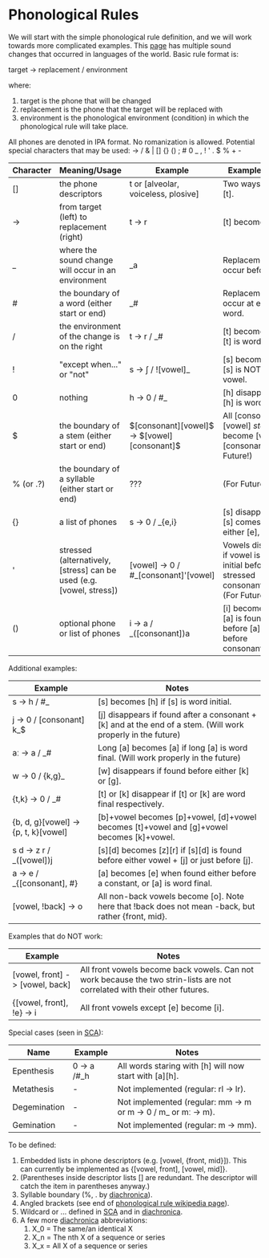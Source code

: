 # Phonological Rules

We will start with the simple phonological rule definition, and we will work towards more complicated examples. This [page](https://chridd.nfshost.com/diachronica/all) has multiple sound changes that occurred in languages of the world. Basic rule format is: 

target -> replacement / environment

where:
1. target is the phone that will be changed
2. replacement is the phone that the target will be replaced with
3. environment is the phonological environment (condition) in which the phonological rule will take place.

All phones are denoted in IPA format. No romanization is allowed.
Potential special characters that may be used: -> / & | [] {} () ; # 0 _ , ! ' . $ % + -

| Character | Meaning/Usage                                                        | Example                                              | Example Notes                                                                               |
|-----------|----------------------------------------------------------------------|------------------------------------------------------|---------------------------------------------------------------------------------------------|
| []        | the phone descriptors                                                | t or [alveolar, voiceless, plosive]                  | Two ways to write [t].                                                                      |
| ->        | from target (left) to replacement (right)                            | t -> r                                               | [t] becomes [r].                                                                            |
| \_        | where the sound change will occur in an environment                  | \_a                                                  | Replacement will occur before [a].                                                          |
| #         | the boundary of a word (either start or end)                         | \_#                                                  | Replacement will occur at end of word.                                                      |
| /         | the environment of the change is on the right                        | t -> r / \_#                                         | [t] becomes [r] if [t] is word final.                                                       |
| !         | "except when..." or "not"                                            | s -> ʃ / !\[vowel\]\_                                | [s] becomes [ʃ] if [s] is NOT after a vowel.                                                |
| 0         | nothing                                                              | h -> 0 / #\_                                         | [h] disappears if [h] is word initial.                                                      |
| $         | the boundary of a stem (either start or end)                         | \$\[consonant\][vowel]\$ -> \$[vowel]\[consonant\]\$ | All \[consonant\][vowel] *stems* become [vowel]\[consonant\]. (For Future!)                 |
| % (or .?) | the boundary of a syllable (either start or end)                     | ???                                                  | (For Future!)                                                                               |
| {}        | a list of phones                                                     | s -> 0 / \_{e,i}                                     | [s] disappears if [s] comes before either [e], or [i].                                      |
| '         | stressed  (alternatively, [stress] can be used (e.g.[vowel, stress]) | [vowel] -> 0 / #\_[consonant]'[vowel]                | Vowels disappear if vowel is word initial before a stressed consonant+vowel. (For Future!)  |
| ()        | optional phone or list of phones                                     | i -> a / \_([consonant])a                            | [i] becomes [a] if [a] is found either before [a] or before consonant+[a].                  |


Additional examples:

| Example                              | Notes                                                                                                        |
|--------------------------------------|--------------------------------------------------------------------------------------------------------------|
| s -> h / #\_                         | [s] becomes [h] if [s] is word initial.                                                                      |
| j -> 0 / [consonant] k\_$            | [j] disappears if found after a consonant + [k] and at the end of a stem. (Will work properly in the future) |
| aː -> a / \_#                        | Long [a] becomes [a] if long [a] is word final. (Will work properly in the future)                           |
| w -> 0 / {k,ɡ}\_                     | [w] disappears if found before either [k] or [g].                                                            |
| {t,k} -> 0 / \_#                     | [t] or [k] disappear if [t] or [k] are word final respectively.                                              |
| {b, d, g}[vowel] -> {p, t, k}[vowel] | [b]+vowel becomes [p]+vowel, [d]+vowel becomes [t]+vowel and [g]+vowel becomes [k]+vowel.                    |
| s d -> z r / \_([vowel])j            | \[s\][d] becomes \[z\][r] if \[s\][d] is found before either vowel + [j] or just before [j].                 |
| a -> e / \_{[consonant], #}          | [a] becomes [e] when found either before a constant, or [a] is word final.                                   |
| [vowel, !back] -> o                  | All non-back vowels become [o]. Note here that !back does not mean -back, but rather {front, mid}.           |

Examples that do NOT work:

| Example                              | Notes                                                                                                                      |
|--------------------------------------|----------------------------------------------------------------------------------------------------------------------------|
| [vowel, front] -> [vowel, back]      | All front vowels become back vowels. Can not work because the two strin-lists are not correlated with their other futures. |
| {[vowel, front], !e} -> i            | All front vowels except [e] become [i].                                                                                    |


Special cases (seen in [SCA](http://zompist.com/scahelp.html)):

| Name         | Example      | Notes                                                         |
|--------------|--------------|---------------------------------------------------------------|
| Epenthesis   | 0 -> a /#\_h | All words staring with [h] will now start with \[a\][h].      |
| Metathesis   | -            | Not implemented (regular: rl -> lr).                          |
| Degemination | -            | Not implemented (regular: mm -> m or m -> 0 / m_ or mː -> m). |
| Gemination   | -            | Not implemented (regular: m -> mm).                           |


To be defined:

1. Embedded lists in phone descriptors (e.g. [vowel, {front, mid}]). This can currently be implemented as {[vowel, front], [vowel, mid]}.
2. (Parentheses inside descriptor lists [] are redundant. The descriptor will catch the item in parentheses anyway.)
3. Syllable boundary (%, . by [diachronica](https://chridd.nfshost.com/diachronica/all#Abbreviations)).
4. Angled brackets (see end of [phonological rule wikipedia page](https://en.wikipedia.org/wiki/Phonological_rule#Expanded_Notation)).
5. Wildcard or ... defined in [SCA](http://zompist.com/scahelp.html) and in [diachronica](https://chridd.nfshost.com/diachronica/all#Abbreviations).
6. A few more [diachronica](https://chridd.nfshost.com/diachronica/all#Abbreviations) abbreviations:
   1. X_0 = The same/an identical X
   2. X_n = The nth X of a sequence or series 
   3. X_x = All X of a sequence or series